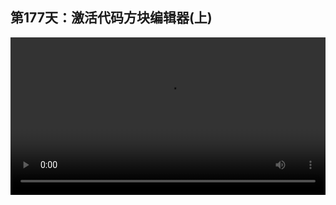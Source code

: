 ## 第177天：激活代码方块编辑器(上)

<video width="100%" controls controlslist="nodownload nofullscreen noremoteplayback" disablePictureInPicture>
  <source src="https://api.keepwork.com/ts-storage/siteFiles/20242/raw#1621866732252session177 激活代码方块编辑器(上).webm" type="video/webm">
  <source src="https://api.keepwork.com/ts-storage/siteFiles/20243/raw#1621866769860session177 激活代码方块编辑器(上)_small.mp4" type="video/mp4" />
   
  你的浏览器不支持播放
</video>
<style>
video::-webkit-media-controls-fullscreen-button {
    display: none;
}
</style>

### 字幕

有两种方式可以**让用户在游戏模式下编辑代码方块**。
第一种方式是我们右键打开用户需要编辑的代码方块，
然后点击**设置**。
这里有一个**是否开源**。
或者是否在只读模式下，别人能够看到或运行代码。
我们打开这个开关。
此时如果我们切换到游戏模式，其他任何代码方块是点击不了的。
但是这个代码方块如果我们右键单击它，
是可以编辑并且运行的。
像这样。
第二种是通过代码的方式打开代码方块。
比如在左侧的代码方块中，
我写了一个简单的逻辑。
我们运行一下。
可以看到，当我们点击这个人物时，它会执行/mode game，也就是切换到游戏模式，
并且会执行一个命令，叫做 **/editblock**，也就是**编辑指定的方块**。
注意，**后面这个坐标是右侧这个代码方块的坐标**。
我们按**Ctrl+T**可以复制这个坐标到这里。
我们现在点击一下这个人物。
可以看到，程序自动地打开了右侧这个代码方块，并且可以直接在游戏模式下让用户编辑和执行里边的代码。
像这样。

### 动手练习
